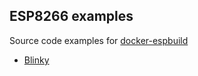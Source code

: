 ## ESP8266 examples

Source code examples for [docker-espbuild](https://github.com/homebots/docker-espbuild)

- [Blinky](https://github.com/homebots/esp8266-starter-examples/tree/master/blinky)

